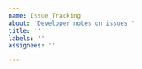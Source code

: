 ```yaml
---
name: Issue Tracking
about: 'Developer notes on issues '
title: ''
labels: ''
assignees: ''

---
```



